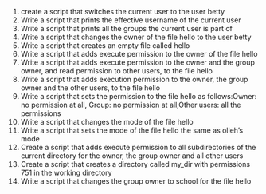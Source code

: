 1. create a script that switches the current user to the user betty
2. Write a script that prints the effective username of the current user
3. Write a script that prints all the groups the current user is part of
4. Write a script that changes the owner of the file hello to the user betty
5. Write a script that creates an empty file called hello
6. Write a script that adds execute permission to the owner of the file hello
7. Write a script that adds execute permission to the owner and the group owner, and read permission to other users, to the file hello
8. Write a script that adds execution permission to the owner, the group owner and the other users, to the file hello
9. Write a script that sets the permission to the file hello as follows:Owner: no permission at all, Group: no permission at all,Other users: all the permissions
10. Write a script that changes the mode of the file hello
11. Write a script that sets the mode of the file hello the same as olleh’s mode
12. Create a script that adds execute permission to all subdirectories of the current directory for the owner, the group owner and all other users
13. Create a script that creates a directory called my_dir with permissions 751 in the working directory
14. Write a script that changes the group owner to school for the file hello
